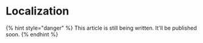 # Localization

{% hint style="danger" %}
This article is still being written. It'll be published soon.
{% endhint %}
